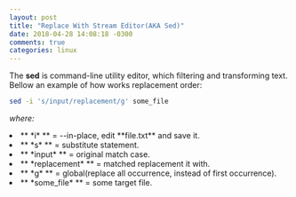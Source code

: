 ```yaml
---
layout: post
title: "Replace With Stream Editor(AKA Sed)"
date: 2018-04-28 14:08:18 -0300
comments: true
categories: linux
---
```


The **sed** is command-line utility editor, which filtering and transforming text. Bellow an example of how works <!--more--> replacement order:

```bash
sed -i 's/input/replacement/g' some_file
```

*where:*

<li> ** *i* ** = --in-place, edit **file.txt** and save it.</li>
<li> ** *s* ** = substitute statement.</li>
<li> ** *input* ** = original match case.</li>
<li> ** *replacement* ** = matched replacement it with.</li>
<li> ** *g* ** = global(replace all occurrence, instead of first occurrence).</li>
<li> ** *some_file* ** = some target file.</li>
